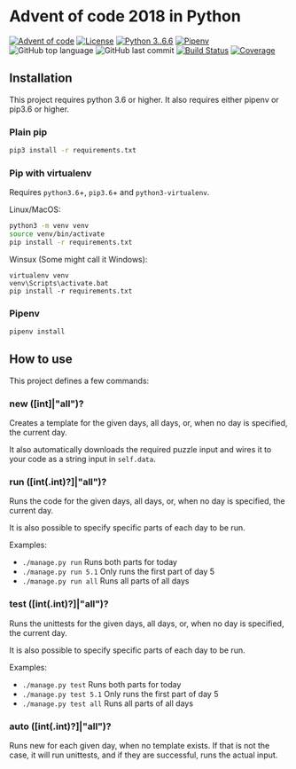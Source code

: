 # Advent of code 2018 in Python

[![Advent of code](https://img.shields.io/badge/advent%20of%20code-2018-brightgreen.svg)](https://adventofcode.com/2018)
[![License](https://img.shields.io/github/license/rhbvkleef/aoc-2018.svg)](https://opensource.org/licenses/BSD-3-Clause)
[![Python 3..6.6](https://img.shields.io/badge/python-3.6.6-blue.svg?logo=python)](https://www.python.org/downloads/release/python-366/)
[![Pipenv](https://img.shields.io/badge/pipenv-%E2%9C%94-brightgreen.svg)](https://pipenv.readthedocs.io/en/latest/)
![GitHub top language](https://img.shields.io/github/languages/top/rhbvkleef/aoc-2018.svg)
![GitHub last commit](https://img.shields.io/github/last-commit/google/skia.svg)
[![Build Status](https://img.shields.io/teamcity/https/ci.vankleef.me/s/AdventOfCode2018_Build.svg?style=flat)](https://ci.vankleef.me/viewType.html?buildTypeId=AdventOfCode2018_Build&branch_AdventOfCode2018=%3Cdefault%3E&tab=buildTypeStatusDiv)
[![Coverage](https://teamcity.vankleef.me/repository/download/AdventOfCode2018_Build/.lastSuccessful/htmlcov/coverage.svg?guest=1&branch=master)](https://teamcity.vankleef.me/repository/download/AdventOfCode2018_Build/.lastSuccessful/htmlcov/index.html?guest=1&branch=master)

## Installation

This project requires python 3.6 or higher. It also requires either pipenv
or pip3.6 or higher.

### Plain pip

```bash
pip3 install -r requirements.txt
```

### Pip with virtualenv

Requires `python3.6`+, `pip3.6`+ and `python3-virtualenv`.

Linux/MacOS:
```bash
python3 -m venv venv
source venv/bin/activate
pip install -r requirements.txt
```

Winsux (Some might call it Windows):
```batch
virtualenv venv
venv\Scripts\activate.bat
pip install -r requirements.txt
```

### Pipenv

```bash
pipenv install
```

## How to use

This project defines a few commands:

### new ([int]|"all")?

Creates a template for the given days, all days, or, when no day is specified,
the current day.

It also automatically downloads the required puzzle input and wires it to your
code as a string input in `self.data`.

### run ([int(.int)?]|"all")?

Runs the code for the given days, all days, or, when no day is specified, the
current day.

It is also possible to specify specific parts of each day to be run.

Examples:

* `./manage.py run` Runs both parts for today
* `./manage.py run 5.1` Only runs the first part of day 5
* `./manage.py run all` Runs all parts of all days

### test ([int(.int)?]|"all")?

Runs the unittests for the given days, all days, or, when no day is specified,
the current day.

It is also possible to specify specific parts of each day to be run.

Examples:

* `./manage.py test` Runs both parts for today
* `./manage.py test 5.1` Only runs the first part of day 5
* `./manage.py test all` Runs all parts of all days

### auto ([int(.int)?]|"all")?

Runs new for each given day, when no template exists. If that is not the case,
it will run unittests, and if they are successful, runs the actual input.
